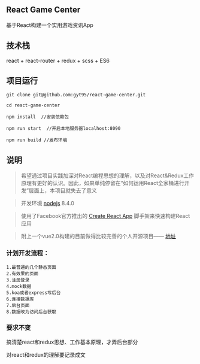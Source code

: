 ## React Game Center
基于React构建一个实用游戏资讯App

## 技术栈
react + react-router + redux + scss + ES6

## 项目运行
```
git clone git@github.com:gyt95/react-game-center.git

cd react-game-center

npm install  //安装依赖包

npm run start  //开启本地服务器localhost:8090

npm run build //发布环境
```

## 说明
> 希望通过项目实践加深对React编程思想的理解，以及对React&Redux工作原理有更好的认识。因此，如果单纯停留在“如何运用React全家桶进行开发”层面上，本项目就失去了意义

> 开发环境 [nodejs](https://nodejs.org/zh-cn/) 8.4.0

> 使用了Facebook官方推出的 [Create React App](https://github.com/facebookincubator/create-react-app) 脚手架来快速构建React应用

> 附上一个vue2.0构建的目前做得比较完善的个人开源项目—— [地址](https://github.com/gyt95/vue2.0-douban-movie)


### 计划开发流程：
```
1.最普通的几个静态页面  
2.有效果的页面  
3.注册登录  
4.mock数据  
5.koa或者express写后台  
6.连接数据库  
7.后台页面  
8.数据改为访问后台获取  
```

### 要求不变

搞清楚react和redux思想、工作基本原理，才弄后台部分

对react和redux的理解要记录成文
